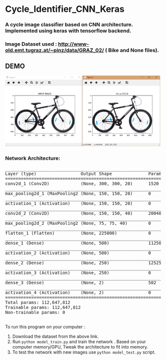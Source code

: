 # Cycle_Identifier_CNN_Keras

### A cycle image classifier based on CNN architecture. Implemented using keras with tensorflow backend.
### Image Dataset used : http://www-old.emt.tugraz.at/~pinz/data/GRAZ_02/ ( Bike and None files).

## DEMO 
![Screenshot](demo.png)

### Network Architecture:

<pre>
_________________________________________________________________
Layer (type)                 Output Shape              Param    
=================================================================
conv2d_1 (Conv2D)            (None, 300, 300, 20)      1520      
_________________________________________________________________
max_pooling2d_1 (MaxPooling2 (None, 150, 150, 20)      0         
_________________________________________________________________
activation_1 (Activation)    (None, 150, 150, 20)      0         
_________________________________________________________________
conv2d_2 (Conv2D)            (None, 150, 150, 40)      20040     
_________________________________________________________________
max_pooling2d_2 (MaxPooling2 (None, 75, 75, 40)        0         
_________________________________________________________________
flatten_1 (Flatten)          (None, 225000)            0         
_________________________________________________________________
dense_1 (Dense)              (None, 500)               112500500 
_________________________________________________________________
activation_2 (Activation)    (None, 500)               0         
_________________________________________________________________
dense_2 (Dense)              (None, 250)               125250    
_________________________________________________________________
activation_3 (Activation)    (None, 250)               0         
_________________________________________________________________
dense_3 (Dense)              (None, 2)                 502       
_________________________________________________________________
activation_4 (Activation)    (None, 2)                 0         
=================================================================
Total params: 112,647,812
Trainable params: 112,647,812
Non-trainable params: 0
_________________________________________________________________
</pre>

To run this program on your computer :
1) Download the dataset from the above link.
2) Run ```python model_train.py``` and train the network .
Based on your computer memory/GPU, Tweak the architecture to fit into memory.
3) To test the network with new images use ``` python model_test.py ``` script.

